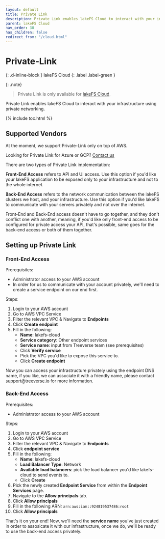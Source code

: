 ```yaml
---
layout: default
title: Private Link
description: Private Link enables lakeFS Cloud to interact with your infrastructure using private networking.
parent: lakeFS Cloud
nav_order: 30
has_children: false
redirect_from: "/cloud.html"
---
```


# Private-Link
{: .d-inline-block }
lakeFS Cloud
{: .label .label-green }

{: .note}
> Private Link is only available for [lakeFS Cloud](../cloud/).

Private Link enables lakeFS Cloud to interact with your infrastructure using private networking.

{% include toc.html %}

## Supported Vendors

At the moment, we support Private-Link only on top of AWS.

Looking for Private Link for Azure or GCP? [Contact us](mailto:support@treeverse.io)

There are two types of Private Link implementation:

**Front-End Access** refers to API and UI access. Use this option if you'd like your lakeFS application to be exposed only to your infrastructure and not to the whole internet.

**Back-End Access** refers to the network communication between the lakeFS clusters we host, and your infrastructure. Use this option if you'd like lakeFS to communicate with your servers privately and not over the internet.

Front-End and Back-End access doesn't have to go together, and they don't conflict one with another, meaning, if you'd like only front-end access to be configured for private access your API, that's possible, same goes for the back-end access or both of them together.


## Setting up Private Link

### Front-End Access

Prerequisites:
* Administrator access to your AWS account
* In order for us to communicate with your account privately, we'll need to create a service endpoint on our end first.

Steps:
1. Login to your AWS account
2. Go to AWS VPC Service
3. Filter the relevant VPC & Navigate to **Endpoints**
4. Click **Create endpoint**
5. Fill in the following:
    * **Name**: lakefs-cloud
    * **Service category**: Other endpoint services
    * **Service name**: input from Treeverse team (see prerequisites)
    * Click **Verify service**
    * Pick the VPC you'd like to expose this service to.
    * Click **Create endpoint**

Now you can access your infrastructure privately using the endpoint DNS name, if you like, we can associate it with a friendly name, please contact support@treeverse.io for more information.

### Back-End Access

Prerequisites:
* Administrator access to your AWS account

Steps:
1. Login to your AWS account
2. Go to AWS VPC Service
3. Filter the relevant VPC & Navigate to **Endpoints**
4. Click **endpoint service**
5. Fill in the following:
    * **Name**: lakefs-cloud
    * **Load Balancer Type**: Network
    * **Available load balancers**: pick the load balancer you'd like lakefs-cloud to send events to.
    * Click **Create**
6. Pick the newly created **Endpoint Service** from within the **Endpoint Services** page.
7. Navigate to the **Allow principals** tab.
8. Click **Allow principals**
9. Fill in the following ARN: `arn:aws:iam::924819537486:root`
10. Click **Allow principals**

That's it on your end! Now, we'll need the **service name** you've just created in order to assosicate it with our infrastructure, once we do, we'll be ready to use the back-end access privately.